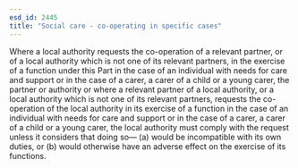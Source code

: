 ```yaml
---
esd_id: 2445
title: "Social care - co-operating in specific cases"
---
```


Where a local authority requests the co-operation of a relevant partner, or of a local authority which is not one of its relevant partners, in the exercise of a function under this Part in the case of an individual with needs for care and support or in the case of a carer, a carer of a child or a young carer, the partner or authority or where a relevant partner of a local authority, or a local authority which is not one of its relevant partners, requests the co-operation of the local authority in its exercise of a function in the case of an individual with needs for care and support or in the case of a carer, a carer of a child or a young carer, the local authority must comply with the request unless it considers that doing so—
(a) would be incompatible with its own duties, or
(b) would otherwise have an adverse effect on the exercise of its functions.


